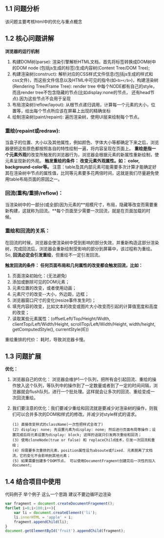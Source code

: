 ## 1.1 问题分析
该问题主要考核html中的优化与重点概念

## 1.2 核心问题讲解
**浏览器的运行机制**

 1. 构建DOM树(parse): 渲染引擎解析HTML文档，首先将标签转换成DOM树中的DOM node (包括js生成的标签)生成内容树(Content Tree/DOM Tree);
 2. 构建渲染树(construct): 解析对应的CSS样式文件信息(包括js生成的样式和css文件)，而这些文件信息以及HTML中可见的指令(如`<b></b>`)，构建渲染树(Rendering Tree/Frame Tree): render tree 中每个NODE都有自己的style，而且render tree不包含隐藏的节点(比如display:none的节点， 还有head节点).因为这些节点不会用于呈现
 3. 布局渲染树(reflow/layout): 从根节点递归调用，计算每一个元素的大小，位置等，给出每个节点所应该在屏幕上出现的精确坐标
 4. 绘制渲染树(paint/repaint): 遍历渲染树，使用UI层来绘制每个节点。
 
### 重绘(repaint或redraw):
   当盒子的位置、大小以及其他属性，例如颜色、字体大小等都确定下来之后，浏览器便把这些原色都按照各自的特性绘制一遍，将内容呈现在页面上。
   **重绘是指一个元素外观**的改变所触发的浏览器行为，浏览器会根据元素的新属性重新绘制，使元素呈现新的外观。
   **触发重绘的条件： 改变元素外观属性。如： color, background-color等。**
   注意：table及其内部元素可能需要多次计算才能确定好其在渲染树中节点的属性值，比同等元素要多花两倍时间，这就是我们尽量避免使用table布局页面的原因之一。
### 回流(重构/重排/reflow)：
当渲染树中的一部分(或全部)因为元素的**规模尺寸，布局，隐藏等改变而需要重新构建，这就称为回流。**每个页面至少需要一次回流，就是在页面加载的时候。

### 重绘和回流的关系：
在回流的时候，浏览器会使渲染树中受到影响的部分失效，并重新构造这部分渲染树，完成回流后，浏览器会重新绘制受影响的部分到屏幕中，该过程称为重绘。So, **回流必定会引发重绘**，但重绘不一定引发回流。

**触发回流的条件： 任何页面布局和几何属性的改变都会触发回流，比如：**

 1. 页面渲染初始化：(无法避免)
 2. 添加或删除可见的DOM元素；
 3. 元素位置的改变，或者使用动画；
 4. 元素尺寸的改变--大小，外边距，边框；
 5. 浏览器窗口尺寸的变化(resize事件发生时)；
 6. 填充内容的改变，比如文本的改变或图片大小改变而引起的计算值宽度和高度的改变；
 7. 读取某些元素属性：(offsetLeft/Top/Height/Width, clientTop/Left/Width/Height, 
 scrollTop/Left/Width/Height, width/height, getComputedStyle(), currentStyle(IE))

重绘重排的代价： 耗时，导致浏览器卡慢。

## 1.3 问题扩展
**优化：**

 1. 浏览器自己的优化： 浏览器会维护1一个队列，把所有会引起回流、重绘的操作放入这个队列，等队列中的操作到了一定数量或者到了一定的时间间隔，浏览器就会flush队列，进行一个批处理。这样就会让多次的回流、重绘变成一次回流重绘。
 2. 我们要注意的优化：我们要减少重绘和回流就是要减少对渲染树的操作，则我们可以合并多次的DOM和样式的修改。并减少对style样式的请求。


 		(1) 直接改变样式的className(一次性把样式全改了)
 		(2) display: none; 先设置元素为display: none; 然后进行页面布局等操作；设置完成后将元素设置为display: block; 这样的话就只引发两次重绘和回流；
 		(3) 使用cloneNode(true or false) 和 replaceChild技术，引发一次回流和重绘；
 		(4) 将需要多次重排的元素，position属性设为absoute或fixed. 元素脱离了文档流，它的变化不会影响到其他元素；
 		(5) 如果需要创建多个DOM节点， 可以使用DocumentFragment创建完后一次性的加入document;
## 1.4 结合项目中使用
代码例子
举个例子 这么一个思路 建议不要边循环边渲染
```javascript
var fragment = document.createDocumentFragement();
for(let i=0;i<100;i++){
	var li = document.createElement('li');
	li.innerHTML = 'apple' + i;
	fragment.appendChild(li);
}
document.getElementById('fruit').appendChild(fragment);
```